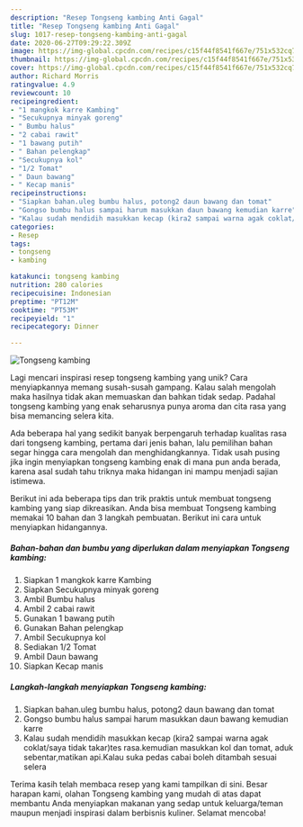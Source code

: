 ```yaml
---
description: "Resep Tongseng kambing Anti Gagal"
title: "Resep Tongseng kambing Anti Gagal"
slug: 1017-resep-tongseng-kambing-anti-gagal
date: 2020-06-27T09:29:22.309Z
image: https://img-global.cpcdn.com/recipes/c15f44f8541f667e/751x532cq70/tongseng-kambing-foto-resep-utama.jpg
thumbnail: https://img-global.cpcdn.com/recipes/c15f44f8541f667e/751x532cq70/tongseng-kambing-foto-resep-utama.jpg
cover: https://img-global.cpcdn.com/recipes/c15f44f8541f667e/751x532cq70/tongseng-kambing-foto-resep-utama.jpg
author: Richard Morris
ratingvalue: 4.9
reviewcount: 10
recipeingredient:
- "1 mangkok karre Kambing"
- "Secukupnya minyak goreng"
- " Bumbu halus"
- "2 cabai rawit"
- "1 bawang putih"
- " Bahan pelengkap"
- "Secukupnya kol"
- "1/2 Tomat"
- " Daun bawang"
- " Kecap manis"
recipeinstructions:
- "Siapkan bahan.uleg bumbu halus, potong2 daun bawang dan tomat"
- "Gongso bumbu halus sampai harum masukkan daun bawang kemudian karre"
- "Kalau sudah mendidih masukkan kecap (kira2 sampai warna agak coklat/saya tidak takar)tes rasa.kemudian masukkan kol dan tomat, aduk sebentar,matikan api.Kalau suka pedas cabai boleh ditambah sesuai selera"
categories:
- Resep
tags:
- tongseng
- kambing

katakunci: tongseng kambing 
nutrition: 280 calories
recipecuisine: Indonesian
preptime: "PT12M"
cooktime: "PT53M"
recipeyield: "1"
recipecategory: Dinner

---
```



![Tongseng kambing](https://img-global.cpcdn.com/recipes/c15f44f8541f667e/751x532cq70/tongseng-kambing-foto-resep-utama.jpg)

Lagi mencari inspirasi resep tongseng kambing yang unik? Cara menyiapkannya memang susah-susah gampang. Kalau salah mengolah maka hasilnya tidak akan memuaskan dan bahkan tidak sedap. Padahal tongseng kambing yang enak seharusnya punya aroma dan cita rasa yang bisa memancing selera kita.



Ada beberapa hal yang sedikit banyak berpengaruh terhadap kualitas rasa dari tongseng kambing, pertama dari jenis bahan, lalu pemilihan bahan segar hingga cara mengolah dan menghidangkannya. Tidak usah pusing jika ingin menyiapkan tongseng kambing enak di mana pun anda berada, karena asal sudah tahu triknya maka hidangan ini mampu menjadi sajian istimewa.


Berikut ini ada beberapa tips dan trik praktis untuk membuat tongseng kambing yang siap dikreasikan. Anda bisa membuat Tongseng kambing memakai 10 bahan dan 3 langkah pembuatan. Berikut ini cara untuk menyiapkan hidangannya.

<!--inarticleads1-->

##### Bahan-bahan dan bumbu yang diperlukan dalam menyiapkan Tongseng kambing:

1. Siapkan 1 mangkok karre Kambing
1. Siapkan Secukupnya minyak goreng
1. Ambil  Bumbu halus
1. Ambil 2 cabai rawit
1. Gunakan 1 bawang putih
1. Gunakan  Bahan pelengkap
1. Ambil Secukupnya kol
1. Sediakan 1/2 Tomat
1. Ambil  Daun bawang
1. Siapkan  Kecap manis




<!--inarticleads2-->

##### Langkah-langkah menyiapkan Tongseng kambing:

1. Siapkan bahan.uleg bumbu halus, potong2 daun bawang dan tomat
1. Gongso bumbu halus sampai harum masukkan daun bawang kemudian karre
1. Kalau sudah mendidih masukkan kecap (kira2 sampai warna agak coklat/saya tidak takar)tes rasa.kemudian masukkan kol dan tomat, aduk sebentar,matikan api.Kalau suka pedas cabai boleh ditambah sesuai selera




Terima kasih telah membaca resep yang kami tampilkan di sini. Besar harapan kami, olahan Tongseng kambing yang mudah di atas dapat membantu Anda menyiapkan makanan yang sedap untuk keluarga/teman maupun menjadi inspirasi dalam berbisnis kuliner. Selamat mencoba!
